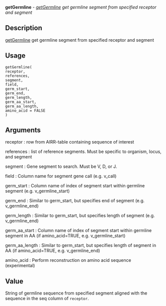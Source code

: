 **getGermline** - *[getGermline](getGermline.md) get germline segment from specified receptor and segment*

Description
--------------------

[getGermline](getGermline.md) get germline segment from specified receptor and segment


Usage
--------------------
```
getGermline(
receptor,
references,
segment,
field,
germ_start,
germ_end,
germ_length,
germ_aa_start,
germ_aa_length,
amino_acid = FALSE
)
```

Arguments
-------------------

receptor
:   row from AIRR-table containing sequence of interest

references
:   list of reference segments. Must be specific to organism, 
locus, and segment

segment
:   Gene segment to search. Must be V, D, or J.

field
:   Column name for segment gene call (e.g. v_call)

germ_start
:   Column name of index of segment start within germline 
segment (e.g. v_germline_start)

germ_end
:   Similar to germ_start, but specifies end of segment 
(e.g. v_germline_end)

germ_length
:   Similar to germ_start, but specifies length of segment
(e.g. v_germline_end)

germ_aa_start
:   Column name of index of segment start within germline 
segment in AA (if amino_acid=TRUE, e.g. v_germline_start)

germ_aa_length
:   Similar to germ_start, but specifies length of segment
in AA (if amino_acid=TRUE, e.g. v_germline_end)

amino_acid
:   Perform reconstruction on amino acid sequence (experimental)




Value
-------------------

String of germline sequence from specified segment aligned with the 
sequence in the seq column of `receptor`.









